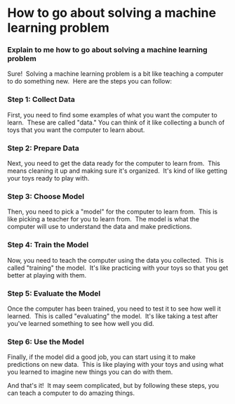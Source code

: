 # How to go about solving a machine learning problem

### Explain to me how to go about solving a machine learning problem

Sure!&nbsp;&nbsp;Solving a machine learning problem is a bit like teaching a computer to do something new.&nbsp;&nbsp;Here are the steps you can follow:

### Step 1: Collect Data

First, you need to find some examples of what you want the computer to learn.&nbsp;&nbsp;These are called "data." You can think of it like collecting a bunch of toys that you want the computer to learn about.

### Step 2: Prepare Data

Next, you need to get the data ready for the computer to learn from.&nbsp;&nbsp;This means cleaning it up and making sure it's organized.&nbsp;&nbsp;It's kind of like getting your toys ready to play with.

### Step 3: Choose Model

Then, you need to pick a "model" for the computer to learn from.&nbsp;&nbsp;This is like picking a teacher for you to learn from.&nbsp;&nbsp;The model is what the computer will use to understand the data and make predictions.

### Step 4: Train the Model

Now, you need to teach the computer using the data you collected.&nbsp;&nbsp;This is called "training" the model.&nbsp;&nbsp;It's like practicing with your toys so that you get better at playing with them.

### Step 5: Evaluate the Model

Once the computer has been trained, you need to test it to see how well it learned.&nbsp;&nbsp;This is called "evaluating" the model.&nbsp;&nbsp;It's like taking a test after you've learned something to see how well you did.

### Step 6: Use the Model

Finally, if the model did a good job, you can start using it to make predictions on new data.&nbsp;&nbsp;This is like playing with your toys and using what you learned to imagine new things you can do with them.

And that's it!&nbsp;&nbsp;It may seem complicated, but by following these steps, you can teach a computer to do amazing things.